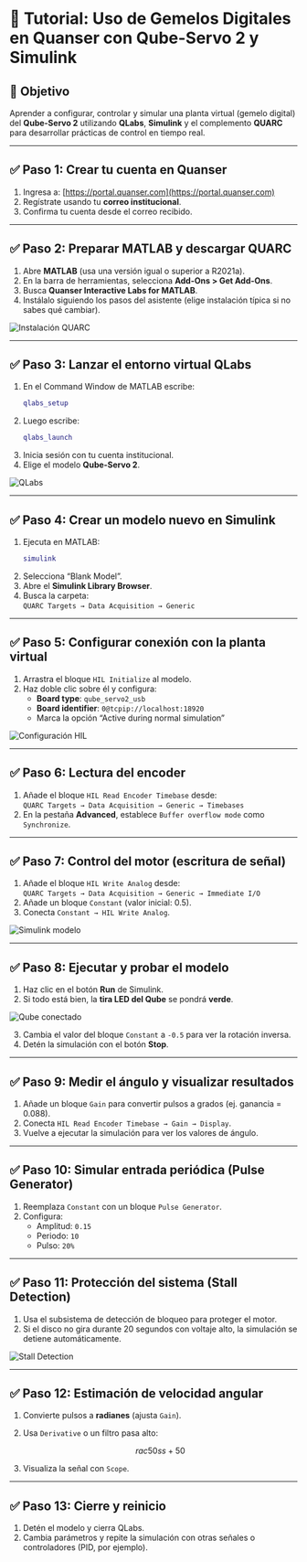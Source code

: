 
# 🧠 Tutorial: Uso de Gemelos Digitales en Quanser con Qube-Servo 2 y Simulink

## 🎯 Objetivo
Aprender a configurar, controlar y simular una planta virtual (gemelo digital) del **Qube-Servo 2** utilizando **QLabs**, **Simulink** y el complemento **QUARC** para desarrollar prácticas de control en tiempo real.

---

## ✅ Paso 1: Crear tu cuenta en Quanser

1. Ingresa a: [https://portal.quanser.com](https://portal.quanser.com)
2. Regístrate usando tu **correo institucional**.
3. Confirma tu cuenta desde el correo recibido.

---

## ✅ Paso 2: Preparar MATLAB y descargar QUARC

1. Abre **MATLAB** (usa una versión igual o superior a R2021a).
2. En la barra de herramientas, selecciona **Add-Ons > Get Add-Ons**.
3. Busca **Quanser Interactive Labs for MATLAB**.
4. Instálalo siguiendo los pasos del asistente (elige instalación típica si no sabes qué cambiar).

![Instalación QUARC](https://github.com/jorgecote/DigtalControl/blob/main/images/plantilla/Quanser%20interactive%20labs.png)

---

## ✅ Paso 3: Lanzar el entorno virtual QLabs

1. En el Command Window de MATLAB escribe:  
   ```matlab
   qlabs_setup
   ```
2. Luego escribe:  
   ```matlab
   qlabs_launch
   ```
3. Inicia sesión con tu cuenta institucional.
4. Elige el modelo **Qube-Servo 2**.

![QLabs](https://github.com/jorgecote/DigtalControl/blob/main/images/plantilla/gemelos%20ecci.PNG)

---

## ✅ Paso 4: Crear un modelo nuevo en Simulink

1. Ejecuta en MATLAB:  
   ```matlab
   simulink
   ```
2. Selecciona “Blank Model”.
3. Abre el **Simulink Library Browser**.
4. Busca la carpeta:  
   `QUARC Targets → Data Acquisition → Generic`

---

## ✅ Paso 5: Configurar conexión con la planta virtual

1. Arrastra el bloque `HIL Initialize` al modelo.
2. Haz doble clic sobre él y configura:
   - **Board type**: `qube_servo2_usb`
   - **Board identifier**: `0@tcpip://localhost:18920`
   - Marca la opción “Active during normal simulation”

![Configuración HIL](https://github.com/jorgecote/DigtalControl/blob/main/images/plantilla/Quanser_conf.PNG)

---

## ✅ Paso 6: Lectura del encoder

1. Añade el bloque `HIL Read Encoder Timebase` desde:  
   `QUARC Targets → Data Acquisition → Generic → Timebases`
2. En la pestaña **Advanced**, establece `Buffer overflow mode` como `Synchronize`.

---

## ✅ Paso 7: Control del motor (escritura de señal)

1. Añade el bloque `HIL Write Analog` desde:  
   `QUARC Targets → Data Acquisition → Generic → Immediate I/O`
2. Añade un bloque `Constant` (valor inicial: 0.5).
3. Conecta `Constant → HIL Write Analog`.

![Simulink modelo](https://github.com/jorgecote/DigtalControl/blob/main/images/plantilla/diagrama%20bloques.PNG)

---

## ✅ Paso 8: Ejecutar y probar el modelo

1. Haz clic en el botón **Run** de Simulink.
2. Si todo está bien, la **tira LED del Qube** se pondrá **verde**.

![Qube conectado](https://github.com/jorgecote/DigtalControl/blob/main/images/plantilla/qube%20servo%20verde.PNG)

3. Cambia el valor del bloque `Constant` a `-0.5` para ver la rotación inversa.
4. Detén la simulación con el botón **Stop**.

---

## ✅ Paso 9: Medir el ángulo y visualizar resultados

1. Añade un bloque `Gain` para convertir pulsos a grados (ej. ganancia = 0.088).
2. Conecta `HIL Read Encoder Timebase → Gain → Display`.
3. Vuelve a ejecutar la simulación para ver los valores de ángulo.

---

## ✅ Paso 10: Simular entrada periódica (Pulse Generator)

1. Reemplaza `Constant` con un bloque `Pulse Generator`.
2. Configura:
   - Amplitud: `0.15`
   - Periodo: `10`
   - Pulso: `20%`

---

## ✅ Paso 11: Protección del sistema (Stall Detection)

1. Usa el subsistema de detección de bloqueo para proteger el motor.
2. Si el disco no gira durante 20 segundos con voltaje alto, la simulación se detiene automáticamente.

![Stall Detection](https://github.com/jorgecote/DigtalControl/blob/main/images/plantilla/stall%20torque%20detector.png)

---

## ✅ Paso 12: Estimación de velocidad angular

1. Convierte pulsos a **radianes** (ajusta `Gain`).
2. Usa `Derivative` o un filtro pasa alto:

   ```math
   rac{50s}{s + 50}
   ```

3. Visualiza la señal con `Scope`.

---

## ✅ Paso 13: Cierre y reinicio

1. Detén el modelo y cierra QLabs.
2. Cambia parámetros y repite la simulación con otras señales o controladores (PID, por ejemplo).

